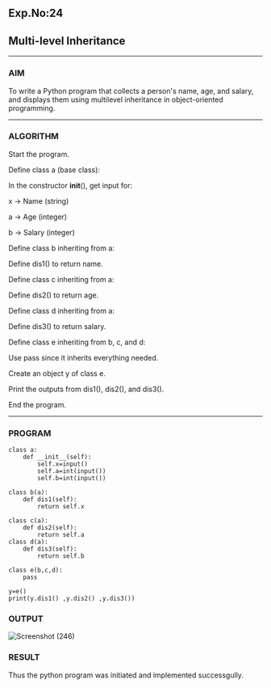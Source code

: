 ## Exp.No:24  
## Multi-level Inheritance

---

### AIM  
To write a Python program that collects a person's name, age, and salary, and displays them using multilevel inheritance in object-oriented programming.

---

### ALGORITHM

Start the program.

Define class a (base class):

In the constructor __init__(), get input for:

x → Name (string)

a → Age (integer)

b → Salary (integer)

Define class b inheriting from a:

Define dis1() to return name.

Define class c inheriting from a:

Define dis2() to return age.

Define class d inheriting from a:

Define dis3() to return salary.

Define class e inheriting from b, c, and d:

Use pass since it inherits everything needed.

Create an object y of class e.

Print the outputs from dis1(), dis2(), and dis3().

End the program.



---

### PROGRAM

```
class a:
    def __init__(self):
        self.x=input()
        self.a=int(input())
        self.b=int(input())
        
class b(a):
    def dis1(self):
        return self.x
    
class c(a):
    def dis2(self):
        return self.a    
class d(a):
    def dis3(self):
        return self.b
        
class e(b,c,d):
    pass

y=e()
print(y.dis1() ,y.dis2() ,y.dis3())

```

### OUTPUT
![Screenshot (246)](https://github.com/user-attachments/assets/1084666a-d809-4a21-b748-0d29c8ee1a06)

### RESULT
Thus the python program was initiated and implemented successgully.
